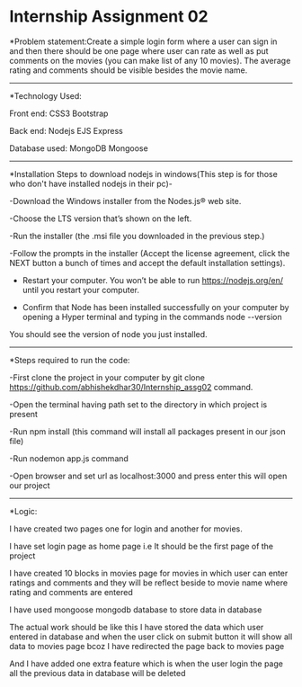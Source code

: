 # Internship Assignment 02

*Problem statement:Create a simple login form where a user can sign in and then there should be one page where user can rate as well as put comments on the movies (you can make list of any 10 movies). The average rating and comments should be visible besides the movie name.

-----------------------------------------------------------------------------------------------------------------------------------------------------------------------------


*Technology Used:

Front end:
CSS3
Bootstrap

Back end:
Nodejs
EJS
Express

Database used:
MongoDB
Mongoose


-----------------------------------------------------------------------------------------------------------------------------------------------------------------


*Installation Steps to download nodejs in windows(This step is for those who don't have installed nodejs in their pc)-

-Download the Windows installer from the Nodes.js® web site. 

-Choose the LTS version that’s shown on the left. 

-Run the installer (the .msi file you downloaded in the previous step.)

-Follow the prompts in the installer (Accept the license agreement, click the NEXT button a bunch of times and accept the default installation settings).

- Restart your computer. You won’t be able to run https://nodejs.org/en/ until you restart your computer.

- Confirm that Node has been installed successfully on your computer by opening a Hyper terminal and typing in the commands node --version

You should see the version of node you just installed.

-------------------------------------------------------------------------------------------------------------------------------------------------------------------


*Steps required to run the code:

-First clone the project in your computer by  git clone https://github.com/abhishekdhar30/Internship_assg02 command.

-Open the terminal having path set to the directory in which project is present

-Run npm install (this command will install all packages present in our json file)

-Run nodemon app.js command

-Open browser and set url as localhost:3000 and press enter this will open our project

--------------------------------------------------------------------------------------------------------------------------------------------------------------------

*Logic:

I have created two pages one for login and another for movies.

I have set login page as home page i.e It should be the first page of the project

I have created 10 blocks in movies page for movies in which user can enter ratings and comments and they will be reflect beside to movie name where rating and comments are entered

I have used mongoose mongodb database to store data in database 

The actual work should be like this I have stored the data which user entered in database and when the user click on submit button it will show all data  to movies page bcoz I have redirected the page back to movies page 

And I have added one extra feature which is when the user login the page all the previous data in database will be deleted
